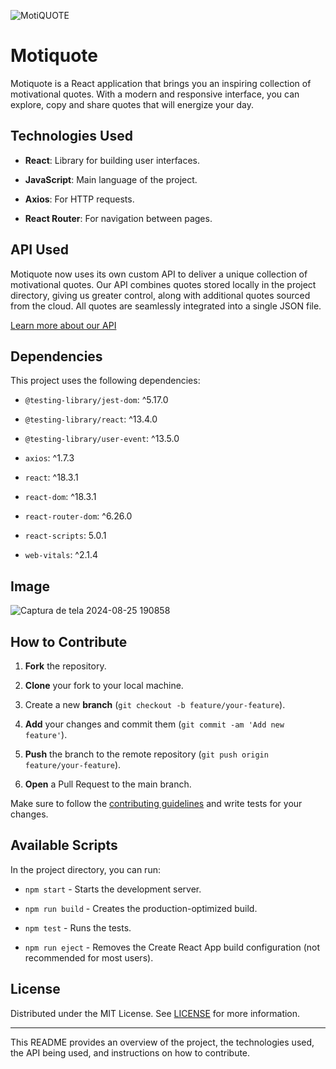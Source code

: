 ![MotiQUOTE](https://github.com/user-attachments/assets/45b661c5-391b-41f7-96cd-4eefc774cdac) <!-- Replace with your banner image link -->

  

# Motiquote

  

Motiquote is a React application that brings you an inspiring collection of motivational quotes. With a modern and responsive interface, you can explore, copy and share quotes that will energize your day.

  

## Technologies Used

  

-  **React**: Library for building user interfaces.

-  **JavaScript**: Main language of the project.

-  **Axios**: For HTTP requests.

-  **React Router**: For navigation between pages.

  
## API Used

Motiquote now uses its own custom API to deliver a unique collection of motivational quotes. Our API combines quotes stored locally in the project directory, giving us greater control, along with additional quotes sourced from the cloud. All quotes are seamlessly integrated into a single JSON file.

[Learn more about our API](api.md)


  

## Dependencies

  

This project uses the following dependencies:

  

-  `@testing-library/jest-dom`: ^5.17.0

-  `@testing-library/react`: ^13.4.0

-  `@testing-library/user-event`: ^13.5.0

-  `axios`: ^1.7.3

-  `react`: ^18.3.1

-  `react-dom`: ^18.3.1

-  `react-router-dom`: ^6.26.0

-  `react-scripts`: 5.0.1

-  `web-vitals`: ^2.1.4

  

## Image

  
![Captura de tela 2024-08-25 190858](https://github.com/user-attachments/assets/362310ba-6308-481a-a6ab-00eb44c1ffda)

 <!-- Replace with your project image link -->

  

## How to Contribute

  

1.  **Fork** the repository.

2.  **Clone** your fork to your local machine.

3. Create a new **branch** (`git checkout -b feature/your-feature`).

4.  **Add** your changes and commit them (`git commit -am 'Add new feature'`).

  

5.  **Push** the branch to the remote repository (`git push origin feature/your-feature`).

  

6.  **Open** a Pull Request to the main branch.

  

Make sure to follow the [contributing guidelines](CONTRIBUTING.md) and write tests for your changes.

  

## Available Scripts

  

In the project directory, you can run:

  

-  `npm start` - Starts the development server.

-  `npm run build` - Creates the production-optimized build.

-  `npm test` - Runs the tests.

-  `npm run eject` - Removes the Create React App build configuration (not recommended for most users).

  

## License

  

Distributed under the MIT License. See [LICENSE](LICENSE.txt) for more information.

  

---

  

This README provides an overview of the project, the technologies used, the API being used, and instructions on how to contribute.